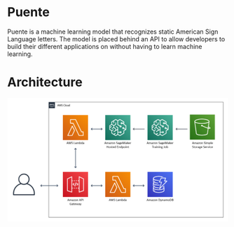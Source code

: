 # Puente

Puente is a machine learning model that recognizes static American Sign Language letters. The model is placed behind an API to allow developers to build their different applications on without having to learn machine learning. 

# Architecture
![](pictures/puente_architecture_new.png)

